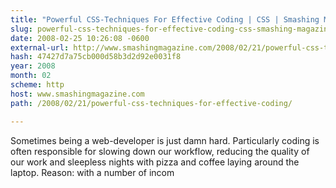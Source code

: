 ```yaml
---
title: "Powerful CSS-Techniques For Effective Coding | CSS | Smashing Magazine"
slug: powerful-css-techniques-for-effective-coding-css-smashing-magazine
date: 2008-02-25 10:26:08 -0600
external-url: http://www.smashingmagazine.com/2008/02/21/powerful-css-techniques-for-effective-coding/
hash: 47427d7a75cb000d58b3d2d92e0031f8
year: 2008
month: 02
scheme: http
host: www.smashingmagazine.com
path: /2008/02/21/powerful-css-techniques-for-effective-coding/

---
```


Sometimes being a web-developer is just damn hard. Particularly coding is often responsible for slowing down our workflow, reducing the quality of our work and sleepless nights with pizza and coffee laying around the laptop. Reason: with a number of incom

